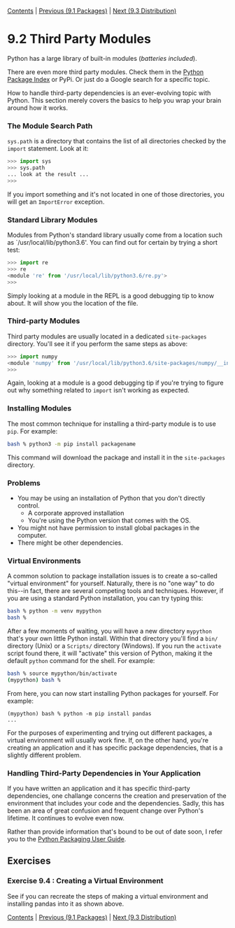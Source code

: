[Contents](../Contents.md) \| [Previous (9.1 Packages)](01_Packages.md) \| [Next (9.3 Distribution)](03_Distribution.md)

# 9.2 Third Party Modules

Python has a large library of built-in modules (*batteries included*).

There are even more third party modules. Check them in the [Python Package Index](https://pypi.org/) or PyPi.
Or just do a Google search for a specific topic.

How to handle third-party dependencies is an ever-evolving topic with
Python.  This section merely covers the basics to help you wrap
your brain around how it works.

### The Module Search Path

`sys.path` is a directory that contains the list of all directories
checked by the `import` statement. Look at it:

```python
>>> import sys
>>> sys.path
... look at the result ...
>>>
```

If you import something and it's not located in one of those
directories, you will get an `ImportError` exception.

### Standard Library Modules

Modules from Python's standard library usually come from a location
such as `/usr/local/lib/python3.6'.  You can find out for certain
by trying a short test:

```python
>>> import re
>>> re
<module 're' from '/usr/local/lib/python3.6/re.py'>
>>>
```

Simply looking at a module in the REPL is a good debugging tip
to know about.  It will show you the location of the file.

### Third-party Modules

Third party modules are usually located in a dedicated
`site-packages` directory.   You'll see it if you perform
the same steps as above:

```python
>>> import numpy
<module 'numpy' from '/usr/local/lib/python3.6/site-packages/numpy/__init__.py'>
>>>
```

Again, looking at a module is a good debugging tip if you're
trying to figure out why something related to `import` isn't working
as expected.

### Installing Modules

The most common technique for installing a third-party module is to use
`pip`.  For example:

```bash
bash % python3 -m pip install packagename
```

This command will download the package and install it in the `site-packages`
directory.

### Problems

* You may be using an installation of Python that you don't directly control.
  * A corporate approved installation
  * You're using the Python version that comes with the OS.
* You might not have permission to install global packages in the computer.
* There might be other dependencies.

### Virtual Environments

A common solution to package installation issues is to create a
so-called "virtual environment" for yourself.  Naturally, there is no
"one way" to do this--in fact, there are several competing tools and
techniques.  However, if you are using a standard Python installation,
you can try typing this:

```bash
bash % python -m venv mypython
bash %
```

After a few moments of waiting, you will have a new directory
`mypython` that's your own little Python install.  Within that
directory you'll find a `bin/` directory (Unix) or a `Scripts/`
directory (Windows).  If you run the `activate` script found there, it
will "activate" this version of Python, making it the default `python`
command for the shell.  For example:

```bash
bash % source mypython/bin/activate
(mypython) bash %
```

From here, you can now start installing Python packages for yourself.
For example:

```
(mypython) bash % python -m pip install pandas
...
```

For the purposes of experimenting and trying out different
packages, a virtual environment will usually work fine.  If,
on the other hand, you're creating an application and it
has specific package dependencies, that is a slightly
different problem.

### Handling Third-Party Dependencies in Your Application

If you have written an application and it has specific third-party
dependencies, one challange concerns the creation and preservation of
the environment that includes your code and the dependencies.  Sadly,
this has been an area of great confusion and frequent change over
Python's lifetime.  It continues to evolve even now.

Rather than provide information that's bound to be out of date soon,
I refer you to the [Python Packaging User Guide](https://packaging.python.org).

## Exercises

### Exercise 9.4 : Creating a Virtual Environment

See if you can recreate the steps of making a virtual environment and installing
pandas into it as shown above.

[Contents](../Contents.md) \| [Previous (9.1 Packages)](01_Packages.md) \| [Next (9.3 Distribution)](03_Distribution.md)






